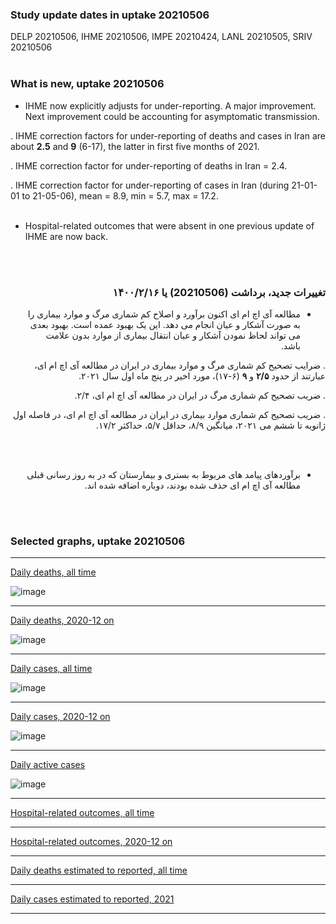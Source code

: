 ### Study update dates in uptake 20210506

DELP 20210506, IHME 20210506, IMPE 20210424, LANL 20210505, SRIV 20210506
<br/><br/>

### What is new, uptake 20210506
 

* IHME now explicitly adjusts for under-reporting. A major improvement. Next improvement could be accounting for asymptomatic transmission. 

. IHME correction factors for under-reporting of deaths and cases in Iran are about **2.5** and **9** (6-17), the latter in first five months of 2021. 

. IHME correction factor for under-reporting of deaths in Iran = 2.4. 

. IHME correction factor for under-reporting of cases in Iran (during 21-01-01 to 21-05-06), mean = 8.9, min = 5.7, max = 17.2. 
<br/><br/>
* Hospital-related outcomes that were absent in one previous update of IHME are now back.


<br/><br/>

<div dir="rtl">

### تغییرات جدید، برداشت (20210506) یا ۱۴۰۰/۲/۱۶

* مطالعه آی اچ ام ای اکنون برآورد و اصلاح کم شماری مرگ و موارد بیماری را به صورت آشکار و عیان انجام می دهد. این یک بهبود عمده است. بهبود بعدی می تواند لحاظ نمودن آشکار و عیان انتقال بیماری از موارد بدون علامت باشد. 

.‌ ضرایب تصحیح کم شماری مرگ و موارد بیماری در ایران در مطالعه آی اچ ام ای، عبارتند از حدود **۲/۵** و **۹** (۶-۱۷)، مورد اخیر در پنج ماه اول سال ۲۰۲۱.

. ضریب تصحیح کم شماری مرگ در ایران در مطالعه آی اچ ام ای، ۲/۴.

.‌ ضریب تصحیح کم شماری موارد بیماری در ایران در مطالعه آی اچ ام ای، در فاصله اول ژانویه تا ششم می ۲۰۲۱، میانگین ۸/۹، حداقل ۵/۷، حداکثر ۱۷/۲.

 <br/><br/>
* برآوردهای پیامد های مربوط به بستری و بیمارستان که در به روز رسانی قبلی مطالعه آی اچ ام ای حذف شده بودند، دوباره اضافه شده اند.



<div dir="ltr">

<br/><br/>


### Selected graphs, uptake 20210506

****

[Daily deaths, all time](https://github.com/pourmalek/covir2/blob/main/20210506/output/merge/graph%2011a%20COVID-19%20daily%20deaths%2C%20Iran%2C%20reference%20scenarios.pdf)

![image](https://user-images.githubusercontent.com/30849720/118101586-9dd97680-b38c-11eb-9d68-00bf770ac477.png)

****

[Daily deaths, 2020-12 on](https://github.com/pourmalek/covir2/blob/main/20210506/output/merge/graph%2012a%20COVID-19%20daily%20deaths%2C%20Iran%2C%20reference%20scenarios%2C%202020-12-01%20on.pdf)

![image](https://user-images.githubusercontent.com/30849720/118101742-c6617080-b38c-11eb-9940-f66555033184.png)

****

[Daily cases, all time](https://github.com/pourmalek/covir2/blob/main/20210506/output/merge/graph%2021a%20COVID-19%20daily%20cases%2C%20Iran%2C%20reference%20scenarios.pdf)

![image](https://user-images.githubusercontent.com/30849720/118101986-117b8380-b38d-11eb-9705-80ce3b5bc958.png)

****

[Daily cases, 2020-12 on](https://github.com/pourmalek/covir2/blob/main/20210506/output/merge/graph%2022a%20COVID-19%20daily%20cases%2C%20Iran%2C%20reference%20scenarios%2C%202020-12-01%20on.pdf)

![image](https://user-images.githubusercontent.com/30849720/118102123-3bcd4100-b38d-11eb-8902-2cd1586e2ac2.png)

****

[Daily active cases](https://github.com/pourmalek/covir2/blob/main/20210506/output/merge/graph%2062.1%20COVID-19%20daily%20active%20cases%20wo%20GHAN%20Hijri.pdf)

![image](https://user-images.githubusercontent.com/30849720/118102240-65866800-b38d-11eb-8edc-93f5a3503351.png)

****

[Hospital-related outcomes, all time](https://github.com/pourmalek/covir2/blob/main/20210506/output/merge/graph%2071%20COVID-19%20hospital-related%20outcomes.pdf)


****

[Hospital-related outcomes, 2020-12 on](https://github.com/pourmalek/covir2/blob/main/20210506/output/merge/graph%2073%20COVID-19%20hospital-related%20outcomes%2C%20wo%20extremes%2C%202020-12-01%20on.pdf)


****

[Daily deaths estimated to reported, all time](https://github.com/pourmalek/covir2/blob/main/20210506/output/merge/graph%2091%20COVID-19%20daily%20deaths%20estimated%20to%20reported%2C%20Iran%2C%20reference%20scenarios.pdf)


****

[Daily cases estimated to reported, 2021](https://github.com/pourmalek/covir2/blob/main/20210506/output/merge/graph%2093%20COVID-19%20daily%20cases%20estimated%20to%20reported%2C%20Iran%2C%20reference%20scenarios%2C%202021-01-01%20on.pdf) 


****

